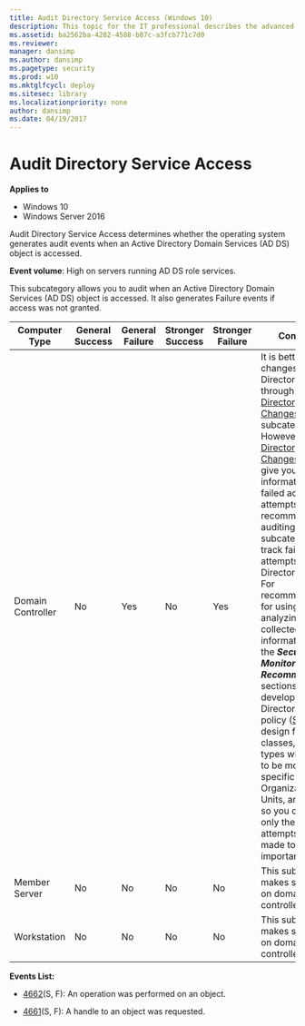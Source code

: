 ```yaml
---
title: Audit Directory Service Access (Windows 10)
description: This topic for the IT professional describes the advanced security audit policy setting, Audit Directory Service Access, which determines whether the operating system generates audit events when an Active Directory Domain Services (ADÂ DS) object is accessed.
ms.assetid: ba2562ba-4282-4588-b87c-a3fcb771c7d0
ms.reviewer: 
manager: dansimp
ms.author: dansimp
ms.pagetype: security
ms.prod: w10
ms.mktglfcycl: deploy
ms.sitesec: library
ms.localizationpriority: none
author: dansimp
ms.date: 04/19/2017
---
```


# Audit Directory Service Access

**Applies to**
-   Windows 10
-   Windows Server 2016


Audit Directory Service Access determines whether the operating system generates audit events when an Active Directory Domain Services (AD DS) object is accessed.

**Event volume**: High on servers running AD DS role services.

This subcategory allows you to audit when an Active Directory Domain Services (AD DS) object is accessed. It also generates Failure events if access was not granted.

| Computer Type     | General Success | General Failure | Stronger Success | Stronger Failure | Comments                                                                                                                                                                                                                                                                                                                                                                                                                                                                                                                                                                                                                                                                                                                                                                                                                                                                                                   |
|-------------------|-----------------|-----------------|------------------|------------------|------------------------------------------------------------------------------------------------------------------------------------------------------------------------------------------------------------------------------------------------------------------------------------------------------------------------------------------------------------------------------------------------------------------------------------------------------------------------------------------------------------------------------------------------------------------------------------------------------------------------------------------------------------------------------------------------------------------------------------------------------------------------------------------------------------------------------------------------------------------------------------------------------------|
| Domain Controller | No              | Yes             | No               | Yes              | It is better to track changes to Active Directory objects through the [Audit Directory Service Changes](audit-directory-service-changes.md) subcategory. However, [Audit Directory Service Changes](audit-directory-service-changes.md) doesn’t give you information about failed access attempts, so we recommend Failure auditing in this subcategory to track failed access attempts to Active Directory objects.<br>For recommendations for using and analyzing the collected information, see the ***Security Monitoring Recommendations*** sections. Also, develop an Active Directory auditing policy ([SACL](https://msdn.microsoft.com/library/windows/desktop/aa374872(v=vs.85).aspx) design for specific classes, operation types which need to be monitored for specific Organizational Units, and so on) so you can audit only the access attempts that are made to specific important objects. |
| Member Server     | No              | No              | No               | No               | This subcategory makes sense only on domain controllers.                                                                                                                                                                                                                                                                                                                                                                                                                                                                                                                                                                                                                                                                                                                                                                                                                                                   |
| Workstation       | No              | No              | No               | No               | This subcategory makes sense only on domain controllers.                                                                                                                                                                                                                                                                                                                                                                                                                                                                                                                                                                                                                                                                                                                                                                                                                                                   |

**Events List:**

-   [4662](event-4662.md)(S, F): An operation was performed on an object.

-   [4661](event-4661.md)(S, F): A handle to an object was requested.

